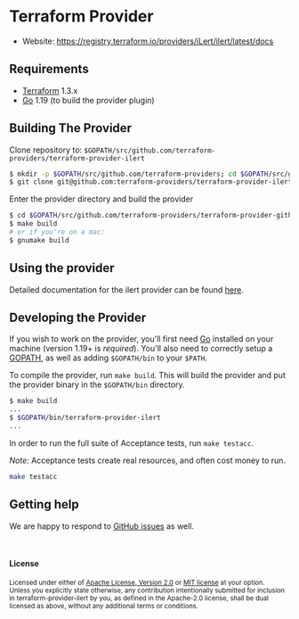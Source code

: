 # Terraform Provider

- Website: https://registry.terraform.io/providers/iLert/ilert/latest/docs

## Requirements

- [Terraform](https://www.terraform.io/downloads.html) 1.3.x
- [Go](https://golang.org/doc/install) 1.19 (to build the provider plugin)

## Building The Provider

Clone repository to: `$GOPATH/src/github.com/terraform-providers/terraform-provider-ilert`

```sh
$ mkdir -p $GOPATH/src/github.com/terraform-providers; cd $GOPATH/src/github.com/terraform-providers
$ git clone git@github.com:terraform-providers/terraform-provider-ilert.git
```

Enter the provider directory and build the provider

```sh
$ cd $GOPATH/src/github.com/terraform-providers/terraform-provider-github
$ make build
# or if you're on a mac:
$ gnumake build
```

## Using the provider

Detailed documentation for the ilert provider can be found [here](https://registry.terraform.io/providers/iLert/ilert/latest/docs).

## Developing the Provider

If you wish to work on the provider, you'll first need [Go](http://www.golang.org) installed on your machine (version 1.19+ is _required_). You'll also need to correctly setup a [GOPATH](http://golang.org/doc/code.html#GOPATH), as well as adding `$GOPATH/bin` to your `$PATH`.

To compile the provider, run `make build`. This will build the provider and put the provider binary in the `$GOPATH/bin` directory.

```sh
$ make build
...
$ $GOPATH/bin/terraform-provider-ilert
...
```

In order to run the full suite of Acceptance tests, run `make testacc`.

_Note:_ Acceptance tests create real resources, and often cost money to run.

```sh
make testacc
```

## Getting help

We are happy to respond to [GitHub issues][issues] as well.

[issues]: https://github.com/iLert/terraform-provider-ilert/issues/new

<br>

#### License

<sup>
Licensed under either of <a href="LICENSE-APACHE">Apache License, Version
2.0</a> or <a href="LICENSE-MIT">MIT license</a> at your option.
</sup>

<br>

<sub>
Unless you explicitly state otherwise, any contribution intentionally submitted for inclusion in terraform-provider-ilert by you, as defined in the Apache-2.0 license, shall be dual licensed as above, without any additional terms or conditions.
</sub>
